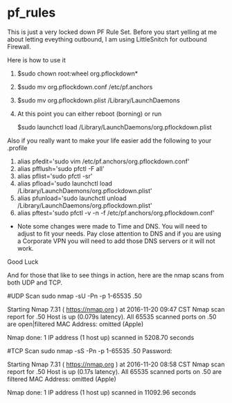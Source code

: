 # pf_rules

This is just a very locked down PF Rule Set. Before you start yelling at me about letting eveything outbound, I am using LittleSnitch for outbound Firewall. 

Here is how to use it

1. $sudo chown root:wheel org.pflockdown*

2. $sudo mv org.pflockdown.conf /etc/pf.anchors

3. $sudo mv org.pflockdown.plist /Library/LaunchDaemons

4. At this point you can either reboot (borning) or run 

    $sudo launchctl load /Library/LaunchDaemons/org.pflockdown.plist

Also if you really want to make your life easier add the following to your .profile

1. alias pfedit='sudo vim /etc/pf.anchors/org.pflockdown.conf'
2. alias pfflush='sudo pfctl -F all'
3. alias pflist='sudo pfctl -sr'
4. alias pfload='sudo launchctl load /Library/LaunchDaemons/org.pflockdown.plist'
5. alias pfunload='sudo launchctl unload /Library/LaunchDaemons/org.pflockdown.plist'
6. alias pftest='sudo pfctl -v -n -f /etc/pf.anchors/org.pflockdown.conf'

* Note some changes were made to Time and DNS. You will need to adjust to fit your needs. Pay close attention to DNS and if you are using a Corporate VPN you will need to add those DNS servers or it will not work. 

Good Luck

And for those that like to see things in action, here are the nmap scans from both UDP and TCP.

#UDP Scan
sudo nmap -sU -Pn -p 1-65535 .50

Starting Nmap 7.31 ( https://nmap.org ) at 2016-11-20 09:47 CST
Nmap scan report for .50
Host is up (0.079s latency).
All 65535 scanned ports on .50 are open|filtered
MAC Address: omitted (Apple)

Nmap done: 1 IP address (1 host up) scanned in 5208.70 seconds

#TCP Scan
sudo nmap -sS -Pn -p 1-65535 .50
Password:

Starting Nmap 7.31 ( https://nmap.org ) at 2016-11-20 08:58 CST
Nmap scan report for .50
Host is up (0.17s latency).
All 65535 scanned ports on .50 are filtered
MAC Address: omitted (Apple)

Nmap done: 1 IP address (1 host up) scanned in 11092.96 seconds
